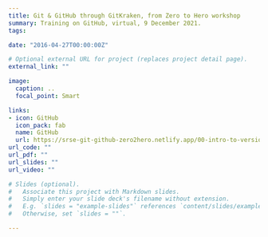 ```yaml
---
title: Git & GitHub through GitKraken, from Zero to Hero workshop
summary: Training on GitHub, virtual, 9 December 2021.
tags:

date: "2016-04-27T00:00:00Z"

# Optional external URL for project (replaces project detail page).
external_link: ""

image:
  caption: ..
  focal_point: Smart

links:
- icon: GitHub
  icon_pack: fab
  name: GitHub
  url: https://srse-git-github-zero2hero.netlify.app/00-intro-to-version-control/03-what-is-github/
url_code: ""
url_pdf: ""
url_slides: ""
url_video: ""

# Slides (optional).
#   Associate this project with Markdown slides.
#   Simply enter your slide deck's filename without extension.
#   E.g. `slides = "example-slides"` references `content/slides/example-slides.md`.
#   Otherwise, set `slides = ""`.

---
```


